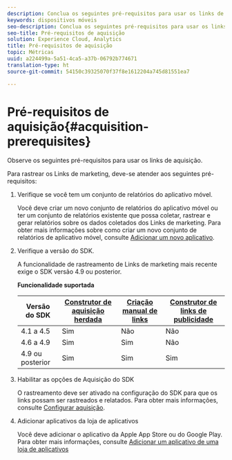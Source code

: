 ```yaml
---
description: Conclua os seguintes pré-requisitos para usar os links de aquisição.
keywords: dispositivos móveis
seo-description: Conclua os seguintes pré-requisitos para usar os links de aquisição.
seo-title: Pré-requisitos de aquisição
solution: Experience Cloud, Analytics
title: Pré-requisitos de aquisição
topic: Métricas
uuid: a224499a-5a51-4ca5-a37b-06792b774671
translation-type: ht
source-git-commit: 54150c39325070f37f8e1612204a745d81551ea7

---
```



# Pré-requisitos de aquisição{#acquisition-prerequisites}

Observe os seguintes pré-requisitos para usar os links de aquisição.

Para rastrear os Links de marketing, deve-se atender aos seguintes pré-requisitos:

1. Verifique se você tem um conjunto de relatórios do aplicativo móvel.

   Você deve criar um novo conjunto de relatórios do aplicativo móvel ou ter um conjunto de relatórios existente que possa coletar, rastrear e gerar relatórios sobre os dados coletados dos Links de marketing. Para obter mais informações sobre como criar um novo conjunto de relatórios de aplicativo móvel, consulte [Adicionar um novo aplicativo](/help/using/manage-apps/t-new-app.md).

1. Verifique a versão do SDK.

   A funcionalidade de rastreamento de Links de marketing mais recente exige o SDK versão 4.9 ou posterior.

   **Funcionalidade suportada**

   | Versão do SDK | [Construtor de aquisição herdada](/help/using/acquisition-main/c-marketing-links-builder/t-create-edit-adobe-links/c-use-legacy-acquisition-links/c-use-legacy-acquisition-links.md) | [Criação manual de links](/help/using/acquisition-main/c-marketing-links-builder/acquisition-link-manual.md) | [Construtor de links de publicidade](/help/using/acquisition-main/c-marketing-links-builder/c-marketing-links-builder.md) |
   |--- |--- |--- |--- |
   | 4.1 a 4.5 | Sim | Não | Não |
   | 4.6 a 4.9 | Sim | Sim | Não |
   | 4.9 ou posterior | Sim | Sim | Sim |

1. Habilitar as opções de Aquisição do SDK

   O rastreamento deve ser ativado na configuração do SDK para que os links possam ser rastreados e relatados. Para obter mais informações, consulte [Configurar aquisição](/help/using/acquisition-main/t-enable-acquisition.md).

1. Adicionar aplicativos da loja de aplicativos

   Você deve adicionar o aplicativo da Apple App Store ou do Google Play. Para obter mais informações, consulte [Adicionar um aplicativo de uma loja de aplicativos](/help/using/manage-apps/c-app-store/t-app-store-app.md)
